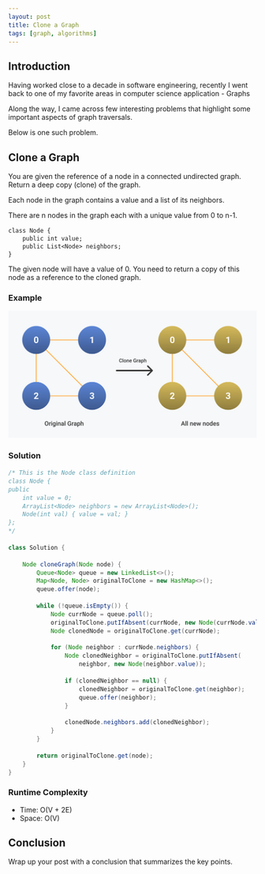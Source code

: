 ```yaml
---
layout: post
title: Clone a Graph
tags: [graph, algorithms]
---
```


## Introduction

Having worked close to a decade in software engineering, recently I went back to one of my favorite areas in computer science application - Graphs

Along the way, I came across few interesting problems that highlight some important aspects of graph traversals.

Below is one such problem.

## Clone a Graph

You are given the reference of a node in a connected undirected graph.
Return a deep copy (clone) of the graph.

Each node in the graph contains a value and a list of its neighbors.

There are n nodes in the graph each with a unique value from 0 to n-1.

```
class Node {
    public int value;
    public List<Node> neighbors;
}
```

The given node will have a value of 0. You need to return a copy of this node as a reference to the cloned graph.

### Example
![Clone Graph Representation](/images/clone-graph.svg)

### Solution
```java
/* This is the Node class definition
class Node {
public
    int value = 0;
    ArrayList<Node> neighbors = new ArrayList<Node>();
    Node(int val) { value = val; }
};
*/

class Solution {
	
    Node cloneGraph(Node node) {
        Queue<Node> queue = new LinkedList<>();
        Map<Node, Node> originalToClone = new HashMap<>();
        queue.offer(node);

        while (!queue.isEmpty()) {
            Node currNode = queue.poll();
            originalToClone.putIfAbsent(currNode, new Node(currNode.value));
            Node clonedNode = originalToClone.get(currNode);
            
            for (Node neighbor : currNode.neighbors) {
                Node clonedNeighbor = originalToClone.putIfAbsent(
                    neighbor, new Node(neighbor.value));
                
                if (clonedNeighbor == null) {
                    clonedNeighbor = originalToClone.get(neighbor);
                    queue.offer(neighbor);
                }
                
                clonedNode.neighbors.add(clonedNeighbor);
            }
        }

        return originalToClone.get(node);
    }
}
```

### Runtime Complexity
- Time: O(V + 2E)
- Space: O(V)

## Conclusion
Wrap up your post with a conclusion that summarizes the key points.
